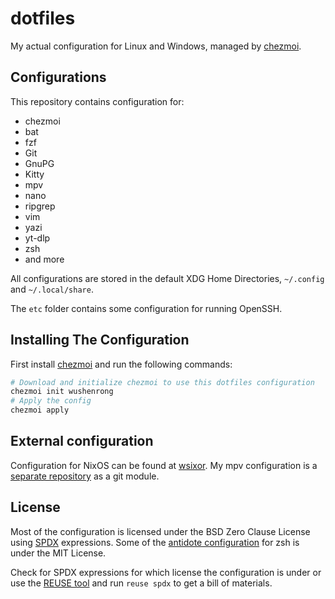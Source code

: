 # dotfiles

My actual configuration for Linux and Windows, managed by [chezmoi](https://chezmoi.io).

## Configurations

This repository contains configuration for:

- chezmoi
- bat
- fzf
- Git
- GnuPG
- Kitty
- mpv
- nano
- ripgrep
- vim
- yazi
- yt-dlp
- zsh
- and more

All configurations are stored in the default XDG Home Directories,
`~/.config` and `~/.local/share`.

The `etc` folder contains some configuration for running OpenSSH.

## Installing The Configuration

First install [chezmoi](https://chezmoi.io/install) and run the following
commands:

```bash
# Download and initialize chezmoi to use this dotfiles configuration
chezmoi init wushenrong
# Apply the config
chezmoi apply
```

## External configuration

Configuration for NixOS can be found at
[wsixor](https://github.com/wushenrong/wsixor). My mpv configuration is a
[separate repository](https://github.com/wushenrong/mpv-config) as a git module.

## License

Most of the configuration is licensed under the BSD Zero Clause License using
[SPDX](https://spdx.dev) expressions. Some of the
[antidote configuration][antidote] for zsh is under the MIT License.

Check for SPDX expressions for which license the configuration is under or use
the [REUSE tool](https://reuse.software) and run `reuse spdx` to get a bill of
materials.

[antidote]: https://github.com/getantidote/zdotdir
